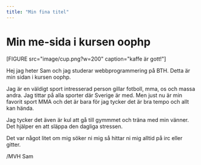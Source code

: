 ```yaml
---
title: "Min fina titel"
---
```

Min me-sida i kursen oophp
=========================


[FIGURE src="image/cup.png?w=200" caption="kaffe är gott!"]

Hej jag heter Sam och jag studerar webbprogrammering på BTH.
Detta är min sidan i kursen oophp.

Jag är en väldigt sport intresserad person gillar fotboll, mma, os och massa
andra. Jag tittar på alla sporter där Sverige är med. Men just nu är min favorit
sport MMA och det är bara för jag tycker det är bra tempo och allt kan hända.

Jag tycker det även är kul att gå till gymmmet och träna med min vänner.
Det hjälper en att släppa den dagliga stressen.


Det var något litet om mig söker ni mig så hittar ni mig alltid på irc eller
gitter.

 /MVH Sam
